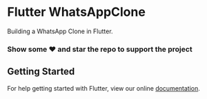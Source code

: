 # Flutter WhatsAppClone

Building a WhatsApp Clone in Flutter.

### Show some :heart: and star the repo to support the project

## Getting Started

For help getting started with Flutter, view our online
[documentation](https://flutter.io/).
